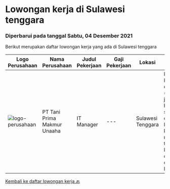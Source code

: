 
  # Lowongan kerja di Sulawesi tenggara

  ### Diperbarui pada tanggal Sabtu, 04 Desember 2021

  Berikut merupakan daftar lowongan kerja yang ada di Sulawesi tenggara

  |Logo Perusahaan | Nama Perusahaan | Judul Pekerjaan | Gaji Pekerjaan | Lokasi | Deskripsi | Tanggal diunggah | Pranala |
  | -------------- | --------------- | --------------- | --------- | --------- | -------------- | ------- | ----------- |
  |![logo-perusahaan](https://us.123rf.com/450wm/pavelstasevich/pavelstasevich1811/pavelstasevich181101027/112815900-stock-vector-no-image-available-icon-flat-vector.jpg?ver=6)|PT Tani Prima Makmur Unaaha|IT Manager|---|Sulawesi Tenggara|Menguasai IT end-to-end (termasuk jaringan, hardware, software, database) Pengalaman kerja minimal 2 tahun Bersedia ditempatkan di lokasi Mampu...|Jumat, 05 November 2021|https://www.jobstreet.co.id/id/job/it-manager-3680538?token=0~402f95e0-5a29-4f1d-a02d-9b9e689637e7&sectionRank=1&jobId=jobstreet-id-job-3680538|


  [Kembali ke daftar lowongan kerja 🔙](../README.md#daftar-lowongan-kerja)
  